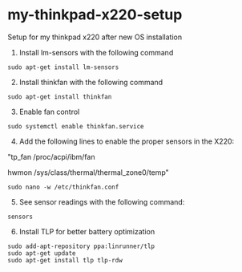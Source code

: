 # my-thinkpad-x220-setup
Setup for my thinkpad x220 after new OS installation

1) Install lm-sensors with the following command

```sudo apt-get install lm-sensors```

2) Install thinkfan with the following command

```sudo apt-get install thinkfan```

3) Enable fan control

```sudo systemctl enable thinkfan.service```

4) Add the following lines to enable the proper sensors in the X220:

"tp_fan /proc/acpi/ibm/fan

hwmon /sys/class/thermal/thermal_zone0/temp"

```sudo nano -w /etc/thinkfan.conf```

5) See sensor readings with the following command:

```sensors```

6) Install TLP for better battery optimization

```
sudo add-apt-repository ppa:linrunner/tlp
sudo apt-get update
sudo apt-get install tlp tlp-rdw
```
